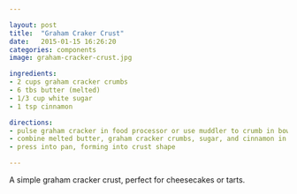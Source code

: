 ```yaml
---

layout: post
title:  "Graham Craker Crust"
date:   2015-01-15 16:26:20
categories: components
image: graham-cracker-crust.jpg

ingredients:
- 2 cups graham cracker crumbs
- 6 tbs butter (melted)
- 1/3 cup white sugar
- 1 tsp cinnamon

directions:
- pulse graham cracker in food processor or use muddler to crumb in bowl
- combine melted butter, graham cracker crumbs, sugar, and cinnamon in a bowl
- press into pan, forming into crust shape

---
```


A simple graham cracker crust, perfect for cheesecakes or tarts.